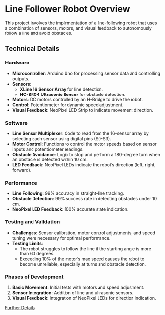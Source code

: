 # Line Follower Robot Overview

This project involves the implementation of a line-following robot that uses a combination of sensors, motors, and visual feedback to autonomously follow a line and avoid obstacles.

## Technical Details

### Hardware
- **Microcontroller**: Arduino Uno for processing sensor data and controlling outputs.
- **Sensors**: 
  - **XLine 16 Sensor Array** for line detection.
  - **HC-SR04 Ultrasonic Sensor** for obstacle detection.
- **Motors**: DC motors controlled by an H-Bridge to drive the robot.
- **Control**: Potentiometer for dynamic speed adjustment.
- **Visual Feedback**: NeoPixel LED Strip to indicate movement direction.

### Software
- **Line Sensor Multiplexer**: Code to read from the 16-sensor array by selecting each sensor using digital pins (S0-S3).
- **Motor Control**: Functions to control the motor speeds based on sensor inputs and potentiometer readings.
- **Obstacle Avoidance**: Logic to stop and perform a 180-degree turn when an obstacle is detected within 10 cm.
- **LED Feedback**: NeoPixel LEDs indicate the robot’s direction (left, right, forward).

### Performance
- **Line Following**: 99% accuracy in straight-line tracking.
- **Obstacle Detection**: 99% success rate in detecting obstacles under 10 cm.
- **NeoPixel LED Feedback**: 100% accurate state indication.

### Testing and Validation
- **Challenges**: Sensor calibration, motor control adjustments, and speed tuning were necessary for optimal performance.
- **Testing Limits**:
  - The robot struggles to follow the line if the starting angle is more than 60 degrees.
  - Exceeding 10% of the motor’s max speed causes the robot to become unreliable, especially at turns and obstacle detection.

### Phases of Development
1. **Basic Movement**: Initial tests with motors and speed adjustment.
2. **Sensor Integration**: Addition of line and ultrasonic sensors.
3. **Visual Feedback**: Integration of NeoPixel LEDs for direction indication.

[Further Details](https://github.com/codruj/Robot-avoiding-obstacles/blob/main/robot-documentation.pdf)

